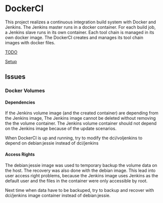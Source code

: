 #   DockerCI
This project realizes a continuous integration build system with Docker and Jenkins.
The Jenkins master runs in a docker container.
For each build job, a Jenkins slave runs in its own container.
Each tool chain is managed in its own docker image.
The DockerCI creates and manages its tool chain images with docker files.

[TODO](doc/Tasks.md)  

[Setup](doc/Setup.md)

##  Issues
### Docker Volumes
####  Dependencies
If the Jenkins volume image (and the created container) are depending from the Jenkins image,
The Jenkins image cannot be deleted without removing the the volume container.
The Jenkins volume container should not depend on the Jenkins image because of the update scenarios.

When DockerCI is up and running, try to modify the dci/voljenkins to depend on debian:jessie
instead of dci/jenkins

#### Access Rights
The debian:jessie image was used to temporary backup the volume data on the host.
The recovery was also done with the debian image.
This lead into user access right problems, because the Jenkins image uses Jenkins as the default user
and the files in the container were only accessible by root.

Next time when data have to be backuped, try to backup and recover with dci/jenkins image container
instead of debian:jessie.